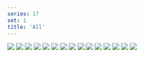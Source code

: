 ```yaml
---
series: 17
set: 1
title: 'All'
---
```


![](../../../../assets/regarding-the-acquisition-of-hats/part-1/hat1.jpg)
![](../../../../assets/regarding-the-acquisition-of-hats/part-1/hat2.jpg)
![](../../../../assets/regarding-the-acquisition-of-hats/part-1/hat3.jpg)
![](../../../../assets/regarding-the-acquisition-of-hats/part-1/hat4.jpg)
![](../../../../assets/regarding-the-acquisition-of-hats/part-1/hat5.jpg)
![](../../../../assets/regarding-the-acquisition-of-hats/part-1/hat6.jpg)
![](../../../../assets/regarding-the-acquisition-of-hats/part-1/hat7.jpg)
![](../../../../assets/regarding-the-acquisition-of-hats/part-1/hat8.jpg)
![](../../../../assets/regarding-the-acquisition-of-hats/part-1/hat9.jpg)
![](../../../../assets/regarding-the-acquisition-of-hats/part-1/hat10.jpg)
![](../../../../assets/regarding-the-acquisition-of-hats/part-1/hat11.jpg)
![](../../../../assets/regarding-the-acquisition-of-hats/part-1/hat12.jpg)
![](../../../../assets/regarding-the-acquisition-of-hats/part-1/hat13.jpg)
![](../../../../assets/regarding-the-acquisition-of-hats/part-1/hat14.jpg)
![](../../../../assets/regarding-the-acquisition-of-hats/part-1/hat15.jpg)